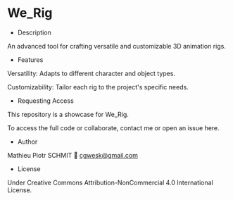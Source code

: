# We_Rig

- Description

An advanced tool for crafting versatile and customizable 3D animation rigs.

- Features

Versatility: Adapts to different character and object types.

Customizability: Tailor each rig to the project's specific needs.

- Requesting Access

This repository is a showcase for We_Rig.

To access the full code or collaborate, contact me or open an issue here.

- Author

Mathieu Piotr SCHMIT
📧 cgwesk@gmail.com

- License

Under Creative Commons Attribution-NonCommercial 4.0 International License.
